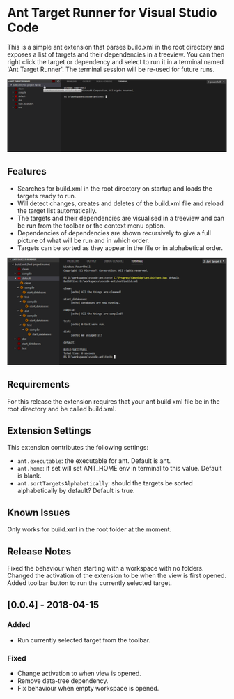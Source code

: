 # Ant Target Runner for Visual Studio Code

This is a simple ant extension that parses build.xml in the root directory and exposes a list of targets and their dependencies in a treeview.
You can then right click the target or dependency and select to run it in a terminal named 'Ant Target Runner'.
The terminal session will be re-used for future runs.

![It works like this](/resources/demo.gif "It works like this")

## Features

- Searches for build.xml in the root directory on startup and loads the targets ready to run.
- Will detect changes, creates and deletes of the build.xml file and reload the target list automatically.
- The targets and their dependencies are visualised in a treeview and can be run from the toolbar or the context menu option.
- Dependencies of dependencies are shown recursively to give a full picture of what will be run and in which order.
- Targets can be sorted as they appear in the file or in alphabetical order.

![It looks like this](/resources/sshot.png "It looks like this")

## Requirements

For this release the extension requires that your ant build xml file be in the root directory and be called build.xml.

## Extension Settings

This extension contributes the following settings:

* `ant.executable`: the executable for ant. Default is ant.
* `ant.home`: if set will set ANT_HOME env in terminal to this value. Default is blank.
* `ant.sortTargetsAlphabetically`: should the targets be sorted alphabetically by default? Default is true.

## Known Issues

Only works for build.xml in the root folder at the moment.

## Release Notes

Fixed the behaviour when starting with a workspace with no folders. Changed the activation of the extension to be when the view is first opened. Added toolbar button to run the currently selected target.

## [0.0.4] - 2018-04-15
### Added
- Run currently selected target from the toolbar.
### Fixed
- Change activation to when view is opened.
- Remove data-tree dependency.
- Fix behaviour when empty workspace is opened.
